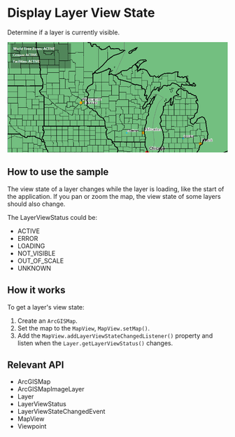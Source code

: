 # Display Layer View State

Determine if a layer is currently visible.

![](DisplayLayerViewState.png)

## How to use the sample

The view state of a layer changes while the layer is loading, like the start of the application. If you pan or zoom the map, the view state of some layers should also change.

The LayerViewStatus could be:

* ACTIVE
* ERROR
* LOADING
* NOT_VISIBLE
* OUT_OF_SCALE
* UNKNOWN

## How it works

To get a layer's view state:

1. Create an `ArcGISMap`.
2. Set the map to the `MapView`, `MapView.setMap()`.
3. Add the `MapView.addLayerViewStateChangedListener()` property and listen when the `Layer.getLayerViewStatus()` changes.

## Relevant API

* ArcGISMap
* ArcGISMapImageLayer
* Layer
* LayerViewStatus
* LayerViewStateChangedEvent
* MapView
* Viewpoint
